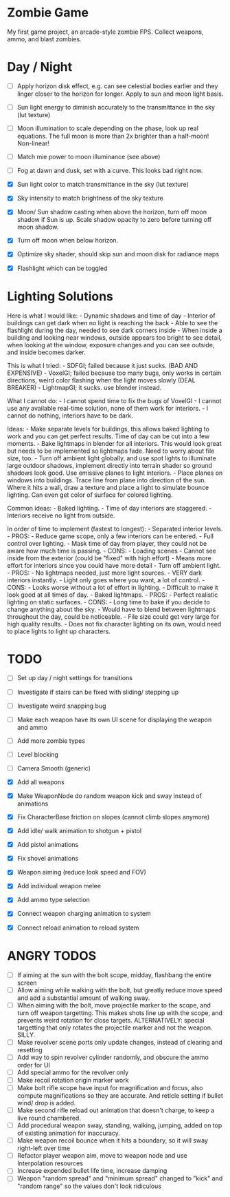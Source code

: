 # Zombie Game

My first game project, an arcade-style zombie FPS. Collect weapons, ammo, and blast zombies.


# Day / Night

- [ ] Apply horizon disk effect, e.g. can see celestial bodies earlier and they
      linger closer to the horizon for longer. Apply to sun and moon light basis.
- [ ] Sun light energy to diminish accurately to the transmittance in the sky (lut texture)
- [ ] Moon illumination to scale depending on the phase, look up real equations.
      The full moon is more than 2x brighter than a half-moon! Non-linear!
- [ ] Match mie power to moon illuminance (see above)
- [ ] Fog at dawn and dusk, set with a curve. This looks bad right now.
- [X] Sun light color to match transmittance in the sky (lut texture)
- [X] Sky intensity to match brightness of the sky texture
- [X] Moon/ Sun shadow casting when above the horizon, turn off moon shadow if
      Sun is up. Scale shadow opacity to zero before turning off moon shadow.
- [X] Turn off moon when below horizon.
- [X] Optimize sky shader, should skip sun and moon disk for radiance maps
- [X] Flashlight which can be toggled


# Lighting Solutions

Here is what I would like:
    - Dynamic shadows and time of day
    - Interior of buildings can get dark when no light is reaching the back
    - Able to see the flashlight during the day, needed to see dark corners inside
    - When inside a building and looking near windows, outside appears too bright
      to see detail, when looking at the window, exposure changes and you can see
      outside, and inside becomes darker.

This is what I tried:
    - SDFGI; failed because it just sucks. (BAD AND EXPENSIVE)
    - VoxelGI; failed because too many bugs, only works in certain directions,
      weird color flashing when the light moves slowly (DEAL BREAKER)
    - LightmapGI; it sucks. use blender instead.

What I cannot do:
    - I cannot spend time to fix the bugs of VoxelGI
    - I cannot use any available real-time solution, none of them work for interiors.
    - I cannot do nothing, interiors have to be dark.

Ideas:
    - Make separate levels for buildings, this allows baked lighting to work and
      you can get perfect results. Time of day can be cut into a few moments.
    - Bake lightmaps in blender for all interiors. This would look great but needs
      to be implemented so lightmaps fade. Need to worry about file size, too.
    - Turn off ambient light globally, and use spot lights to illuminate large
      outdoor shadows, implement directly into terrain shader so ground shadows
      look good. Use emissive planes to light interiors.
    - Place planes on windows into buildings. Trace line from plane into direction
      of the sun. Where it hits a wall, draw a texture and place a light to
      simulate bounce lighting. Can even get color of surface for colored lighting.

Common ideas:
    - Baked lighting.
    - Time of day interiors are staggered.
    - Interiors receive no light from outside.

In order of time to implement (fastest to longest):
    - Separated interior levels.
        - PROS:
            - Reduce game scope, only a few interiors can be entered.
            - Full control over lighting.
            - Mask time of day from player, they could not be aware how much time is passing.
        - CONS:
            - Loading scenes
            - Cannot see inside from the exterior (could be "fixed" with high effort)
            - Means more effort for interiors since you could have more detail
    - Turn off ambient light.
        - PROS:
            - No lightmaps needed, just more light sources.
            - VERY dark interiors instantly.
            - Light only goes where you want, a lot of control.
        - CONS:
            - Looks worse without a lot of effort in lighting.
            - Difficult to make it look good at all times of day.
    - Baked lightmaps.
        - PROS:
            - Perfect realistic lighting on static surfaces.
        - CONS:
            - Long time to bake if you decide to change anything about the sky.
            - Would have to blend between lightmaps throughout the day, could be noticeable.
            - File size could get very large for high quality results.
            - Does not fix character lighting on its own, would need to place lights
              to light up characters.

# TODO

- [ ] Set up day / night settings for transitions
- [ ] Investigate if stairs can be fixed with sliding/ stepping up
- [ ] Investigate weird snapping bug
- [ ] Make each weapon have its own UI scene for displaying the weapon and ammo
- [ ] Add more zombie types
- [ ] Level blocking
- [ ] Camera Smooth (generic)
- [X] Add all weapons
- [X] Make WeaponNode do random weapon kick and sway instead of animations
- [X] Fix CharacterBase friction on slopes (cannot climb slopes anymore)
- [X] Add idle/ walk animation to shotgun + pistol
- [X] Add pistol animations
- [X] Fix shovel animations
- [X] Weapon aiming (reduce look speed and FOV)
- [X] Add individual weapon melee
- [X] Add ammo type selection
- [X] Connect weapon charging animation to system
- [X] Connect reload animation to reload system


# ANGRY TODOS

- [ ] If aiming at the sun with the bolt scope, midday, flashbang the entire screen
- [ ] Allow aiming while walking with the bolt, but greatly reduce move speed and
      add a substantial amount of walking sway.
- [ ] When aiming with the bolt, move projectile marker to the scope, and turn off
      weapon targetting. This makes shots line up with the scope, and prevents weird
      rotation for close targets.
      ALTERNATIVELY: special targetting that only rotates the projectile marker
      and not the weapon. SILLY.
- [ ] Make revolver scene ports only update changes, instead of clearing and resetting
- [ ] Add way to spin revolver cylinder randomly, and obscure the ammo order for UI
- [ ] Add special ammo for the revolver only
- [ ] Make recoil rotation origin marker work
- [ ] Make bolt rifle scope have input for magnification and focus, also compute
      magnifications so they are accurate. And reticle setting if bullet wind/ drop is added.
- [ ] Make second rifle reload out animation that doesn't charge, to keep a live
      round chambered.
- [ ] Add procedural weapon sway, standing, walking, jumping, added on top of
      existing animation for inaccuracy.
- [ ] Make weapon recoil bounce when it hits a boundary, so it will sway right-left over time
- [ ] Refactor player weapon aim, move to weapon node and use Interpolation resources
- [ ] Increase expended bullet life time, increase damping
- [ ] Weapon "random spread" and "minimum spread" changed to "kick" and "random range"
      so the values don't look ridiculous
